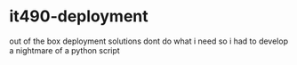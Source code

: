 # it490-deployment

out of the box deployment solutions dont do what i need so i had to develop a nightmare of a python script
